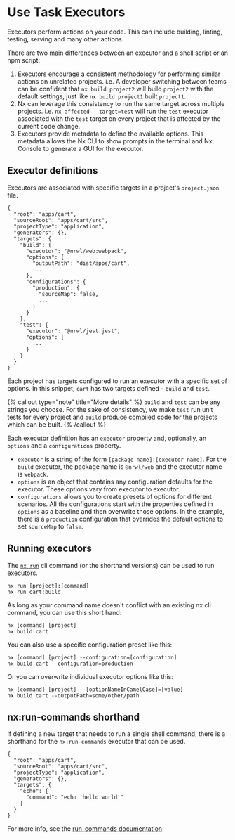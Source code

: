 # Use Task Executors

Executors perform actions on your code. This can include building, linting, testing, serving and many other actions.

There are two main differences between an executor and a shell script or an npm script:

1. Executors encourage a consistent methodology for performing similar actions on unrelated projects. i.e. A developer switching between teams can be confident that `nx build project2` will build `project2` with the default settings, just like `nx build project1` built `project1`.
2. Nx can leverage this consistency to run the same target across multiple projects. i.e. `nx affected --target=test` will run the `test` executor associated with the `test` target on every project that is affected by the current code change.
3. Executors provide metadata to define the available options. This metadata allows the Nx CLI to show prompts in the terminal and Nx Console to generate a GUI for the executor.

## Executor definitions

Executors are associated with specific targets in a project's `project.json` file.

```jsonc {% fileName="project.json" %}
{
  "root": "apps/cart",
  "sourceRoot": "apps/cart/src",
  "projectType": "application",
  "generators": {},
  "targets": {
    "build": {
      "executor": "@nrwl/web:webpack",
      "options": {
        "outputPath": "dist/apps/cart",
        ...
      },
      "configurations": {
        "production": {
          "sourceMap": false,
          ...
        }
      }
    },
    "test": {
      "executor": "@nrwl/jest:jest",
      "options": {
        ...
      }
    }
  }
}
```

Each project has targets configured to run an executor with a specific set of options. In this snippet, `cart` has two targets defined - `build` and `test`.

{% callout type="note" title="More details" %}
`build` and `test` can be any strings you choose. For the sake of consistency, we make `test` run unit tests for every project and `build` produce compiled code for the projects which can be built.
{% /callout %}

Each executor definition has an `executor` property and, optionally, an `options` and a `configurations` property.

- `executor` is a string of the form `[package name]:[executor name]`. For the `build` executor, the package name is `@nrwl/web` and the executor name is `webpack`.
- `options` is an object that contains any configuration defaults for the executor. These options vary from executor to executor.
- `configurations` allows you to create presets of options for different scenarios. All the configurations start with the properties defined in `options` as a baseline and then overwrite those options. In the example, there is a `production` configuration that overrides the default options to set `sourceMap` to `false`.

## Running executors

The [`nx run`](/nx/run) cli command (or the shorthand versions) can be used to run executors.

```shell
nx run [project]:[command]
nx run cart:build
```

As long as your command name doesn't conflict with an existing nx cli command, you can use this short hand:

```shell
nx [command] [project]
nx build cart
```

You can also use a specific configuration preset like this:

```shell
nx [command] [project] --configuration=[configuration]
nx build cart --configuration=production
```

Or you can overwrite individual executor options like this:

```shell
nx [command] [project] --[optionNameInCamelCase]=[value]
nx build cart --outputPath=some/other/path
```

## nx:run-commands shorthand

If defining a new target that needs to run a single shell command, there is a shorthand for the `nx:run-commands` executor that can be used.

```jsonc {% fileName="project.json" %}
{
  "root": "apps/cart",
  "sourceRoot": "apps/cart/src",
  "projectType": "application",
  "generators": {},
  "targets": {
    "echo": {
      "command": "echo 'hello world'"
    }
  }
}
```

For more info, see the [run-commands documentation](/packages/nx/executors/run-commands)

